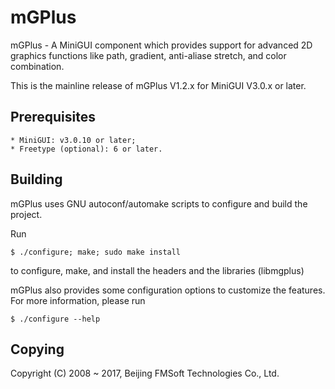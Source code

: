 # mGPlus

mGPlus - A MiniGUI component which provides support for advanced 2D graphics 
functions like path, gradient, anti-aliase stretch, and color combination.

This is the mainline release of mGPlus V1.2.x for MiniGUI V3.0.x or later.

## Prerequisites

    * MiniGUI: v3.0.10 or later;
    * Freetype (optional): 6 or later.

## Building

mGPlus uses GNU autoconf/automake scripts to configure and build the project.

Run

    $ ./configure; make; sudo make install

to configure, make, and install the headers and the libraries (libmgplus)

mGPlus also provides some configuration options to customize the features.
For more information, please run

    $ ./configure --help

## Copying

Copyright (C) 2008 ~ 2017, Beijing FMSoft Technologies Co., Ltd.

